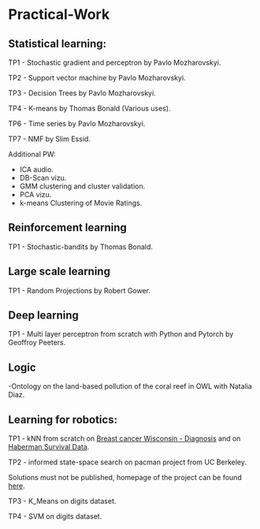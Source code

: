 # Practical-Work

## Statistical learning:

TP1 - Stochastic gradient and perceptron by Pavlo Mozharovskyi.

TP2 - Support vector machine by Pavlo Mozharovskyi.

TP3 - Decision Trees by Pavlo Mozharovskyi.

TP4 - K-means by Thomas Bonald (Various uses).

TP6 - Time series by Pavlo Mozharovskyi.

TP7 - NMF by Slim Essid.

Additional PW:

- ICA audio.
- DB-Scan vizu.
- GMM clustering and cluster validation.
- PCA vizu.
- k-means Clustering of Movie Ratings.

## Reinforcement learning

TP1 - Stochastic-bandits by Thomas Bonald.

## Large scale learning

TP1 - Random Projections by Robert Gower.

## Deep learning

TP1 - Multi layer perceptron from scratch with Python and Pytorch by Geoffroy Peeters.

## Logic

-Ontology on the land-based pollution of the coral reef in OWL with Natalia Diaz.

## Learning for robotics:

TP1 - kNN from scratch on [Breast cancer Wisconsin - Diagnosis](https://archive.ics.uci.edu/ml/datasets/breast+cancer+wisconsin+(original))
and on [Haberman Survival Data](https://archive.ics.uci.edu/ml/datasets/Haberman's+Survival).

TP2 - informed state-space search on pacman project from UC Berkeley.

Solutions must not be published, homepage of the project can be found [here](http://ai.berkeley.edu/project_overview.html).

TP3 - K_Means on digits dataset.

TP4 - SVM on digits dataset.
